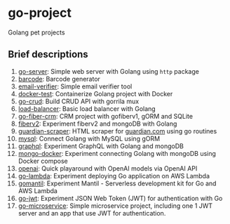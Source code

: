 # go-project

Golang pet projects

## Brief descriptions

1. [go-server](https://github.com/binh234/go-project/tree/main/go-server): Simple web server with Golang using `http` package
2. [barcode](https://github.com/binh234/go-project/tree/main/barcode): Barcode generator
3. [email-verifier](https://github.com/binh234/go-project/tree/main/go-crud): Simple email verifier tool
4. [docker-test](https://github.com/binh234/go-project/tree/main/docker-test): Containerize Golang project with Docker
5. [go-crud](https://github.com/binh234/go-project/tree/main/go-crud): Build CRUD API with gorrila mux
6. [load-balancer](https://github.com/binh234/go-project/tree/main/load-balancer): Basic load balancer with Golang
7. [go-fiber-crm](https://github.com/binh234/go-project/tree/main/go-fiber-crm): CRM project with gofiberv1, gORM and SQLite
8. [fiberv2](https://github.com/binh234/go-project/tree/main/fiberv2): Experiment fiberv2 and mongoDB with Golang
9. [guardian-scraper](https://github.com/binh234/go-project/tree/main/guradian-scraper): HTML scraper for [guardian.com](https://www.theguardian.com) using go routines
10. [mysql](https://github.com/binh234/go-project/tree/main/mysql): Connect Golang with MySQL using gORM
11. [graphql](https://github.com/binh234/go-project/tree/main/graphql): Experiment GraphQL with Golang and mongoDB
12. [mongo-docker](https://github.com/binh234/go-project/tree/main/mongo-docker): Experiment connecting Golang with mongoDB using Docker compose
13. [openai](https://github.com/binh234/go-project/tree/main/openai): Quick playaround with OpenAI models via OpenAI API
14. [go-lambda](https://github.com/binh234/go-project/tree/main/go-lambda): Experiment deploying Go application on AWS Lambda
15. [gomantil](https://github.com/binh234/go-project/tree/main/gomantil): Experiment Mantil - Serverless development kit for Go and AWS Lambda
16. [go-jwt](https://github.com/binh234/go-project/tree/main/go-jwt): Experiment JSON Web Token (JWT) for authentication with Go
17. [go-microservice](https://github.com/binh234/go-project/tree/main/go-microservice): Simple microservice project, including one 1 JWT server and an app that use JWT for authentication.
